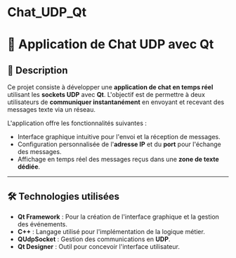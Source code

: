 # Chat_UDP_Qt

# 💬 Application de Chat UDP avec Qt

## 📝 Description

Ce projet consiste à développer une **application de chat en temps réel** utilisant les **sockets UDP** avec **Qt**. L'objectif est de permettre à deux utilisateurs de **communiquer instantanément** en envoyant et recevant des messages texte via un réseau.

L'application offre les fonctionnalités suivantes :

- Interface graphique intuitive pour l'envoi et la réception de messages.
- Configuration personnalisée de l'**adresse IP** et du **port** pour l'échange des messages.
- Affichage en temps réel des messages reçus dans une **zone de texte dédiée**.

---

## 🛠️ Technologies utilisées

- **Qt Framework** : Pour la création de l'interface graphique et la gestion des événements.
- **C++** : Langage utilisé pour l'implémentation de la logique métier.
- **QUdpSocket** : Gestion des communications en **UDP**.
- **Qt Designer** : Outil pour concevoir l'interface utilisateur.
